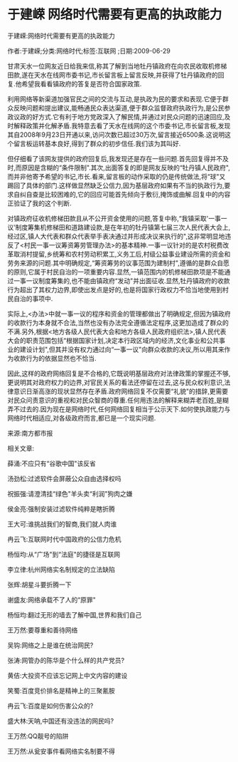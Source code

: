 # 于建嵘  网络时代需要有更高的执政能力    
    
于建嵘:网络时代需要有更高的执政能力    
作者:于建嵘;分类:网络时代;标签:互联网 ;日期:2009-06-29    
甘肃天水一位网友近日给我来信,称其了解到当地牡丹镇政府在向农民收取机修梯田款,遂在天水在线网市委书记,市长留言板上留言反映,并获得了牡丹镇政府的回复.他希望我看看镇政府的答复是否符合国家政策.    
利用网络等新渠道加强官民之间的交流与互动,是执政为民的要求和表现.它便于群众反映问题和提出建议,能畅通民众表达渠道,便于群众监督政府执政行为,是公民参政议政的好方式.它有利于地方党政深入了解民情,并通过对民众问题的迅速回应,及时解释政策并化解矛盾.我特意去看了天水在线网的这个市委书记,市长留言板,发现其自2008年9月23日开通以来,访问次数已超过30万次,留言接近6500条.这说明这个留言板运转基本良好,得到了群众的初步信任.我们该为其叫好.    
但仔细看了该网友提供的政府回复后,我发现还是存在一些问题.首先回复得并不及时,而原因是含糊的“条件限制".其次,出面答复的即是网友反映的“牡丹镇人民政府",而并非他寄予希望的书记,市长.看来,留言板的动作采取的仍是传统做法,将“球"又踢回了具体的部门.这样做显然缺乏公信力,因为基层政府如果有不当的执政行为,要求自纠自查是比较困难的,它的回应可能首先倾向于敷衍,掩饰或曲解.回复中的内容正验证了我的这个判断.    
对镇政府征收机修梯田款且从不公开资金使用的问题,答复中称,“我镇采取'一事一议’制度筹集机修梯田和道路建设款,是在年初的牡丹镇第七届三次人民代表大会上,经过区,镇人大代表和群众代表举手表决通过并形成决议来执行的",这非常明显地违反了<村民一事一议筹资筹劳管理办法>的基本精神.一事一议针对的是农村税费改革取消村提留,乡统筹和农村劳动积累工,义务工后,村级公益事业建设所需的资金和劳务来源的问题.其中明确规定,“筹资筹劳的议事范围为建制村",遵循的是群众自愿的原则,它属于村民自治的一项重要内容.显然,一镇范围内的机修梯田款项是不能通过一事一议制度筹集的,也不能由镇政府“发动"并出面征收.显然,牡丹镇政府的收款行为超出了其权力边界,即使出发点是好的,也是将国家行政权力不恰当地使用到村民自治的事项中.    
实际上,<办法>中就一事一议的程序和资金的管理都做出了明确规定,但因为镇政府的收款行为本身就不合法,当然也没有办法完全遵循法定程序,这更加造成了群众的不满.另外,根据<地方各级人民代表大会和地方各级人民政府组织法>,镇人民代表大会的职责范围包括“根据国家计划,决定本行政区域内的经济,文化事业和公共事业的建设计划",但其并没有权力通过向“一事一议"向群众收款的决议,所以用其来作为收款行为的依据显然也不恰当.    
因此,这样的政府网络回复是不合格的,它既说明基层政府对法律政策的掌握还不够,更说明其对政府权力的边界,对官民关系的看法还停留在过去,这与民众权利意识,法律意识日渐高涨的现状显然存在矛盾.政府网络回复不仅需要“礼貌"的措辞,更需要对民众问责意识的重视和对民众智商的尊重.任何用违法的解释来糊弄老百姓,是糊弄不过去的.因为现在是网络时代,任何网络回复相当于公示天下.如何使执政能力与网络时代相适应,对各级政府而言,都已是一个现实问题.    
来源:南方都市报    
    
相关文章:    
薛涌:不应只有“谷歌中国"该反省    
汤劲松:过滤软件会屏蔽公众自由选择权吗    
祝振强:请澄清挂“绿色"羊头卖“利润"狗肉之嫌    
侯金亮:强制安装过滤软件纯粹是瞎折腾    
王大可:谁挑战我们的智商,我们就人肉谁    
冉云飞:互联网时代中国政府的公信力危机    
杨恒均:从“广场"到“法庭"的捷径是互联网    
李立律:杭州网络实名制规定的立法缺陷    
张辉:胡星斗要折腾一下    
谢盛友:网络承载不了人的“原罪"    
杨恒均:翻过无形的墙去了解中国,世界和我们自己    
王万然:要尊重和善待网络    
吴钩:网络之上是谁在统治网民?    
张涛:网管办的陈华是个什么样的共产党员?    
黄佶:大投资不应该忘记网上中文内容的建设    
笑蜀:百度竞价排名是精神上的三聚氰胺    
冉云飞:百度是如何伤害公众的?    
盛大林:天呐,中国还有没违法的网民吗?    
王万然:QQ靓号的陷阱    
王万然:从瓮安事件看网络实名制要不得